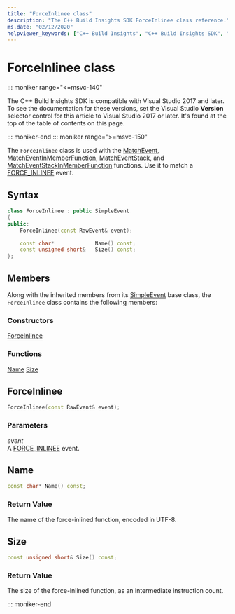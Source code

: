```yaml
---
title: "ForceInlinee class"
description: "The C++ Build Insights SDK ForceInlinee class reference."
ms.date: "02/12/2020"
helpviewer_keywords: ["C++ Build Insights", "C++ Build Insights SDK", "ForceInlinee", "throughput analysis", "build time analysis", "vcperf.exe"]
---
```

# ForceInlinee class

::: moniker range="<=msvc-140"

The C++ Build Insights SDK is compatible with Visual Studio 2017 and later. To see the documentation for these versions, set the Visual Studio **Version** selector control for this article to Visual Studio 2017 or later. It's found at the top of the table of contents on this page.

::: moniker-end
::: moniker range=">=msvc-150"

The `ForceInlinee` class is used with the [MatchEvent](../functions/match-event.md), [MatchEventInMemberFunction](../functions/match-event-in-member-function.md), [MatchEventStack](../functions/match-event-stack.md), and [MatchEventStackInMemberFunction](../functions/match-event-stack-in-member-function.md) functions. Use it to match a [FORCE_INLINEE](../event-table.md#force-inlinee) event.

## Syntax

```cpp
class ForceInlinee : public SimpleEvent
{
public:
    ForceInlinee(const RawEvent& event);

    const char*             Name() const;
    const unsigned short&   Size() const;
};
```

## Members

Along with the inherited members from its [SimpleEvent](simple-event.md) base class, the `ForceInlinee` class contains the following members:

### Constructors

[ForceInlinee](#force-inlinee)

### Functions

[Name](#name)
[Size](#size)

## <a name="force-inlinee"></a> ForceInlinee

```cpp
ForceInlinee(const RawEvent& event);
```

### Parameters

*event*\
A [FORCE_INLINEE](../event-table.md#force-inlinee) event.

## <a name="name"></a> Name

```cpp
const char* Name() const;
```

### Return Value

The name of the force-inlined function, encoded in UTF-8.

## <a name="size"></a> Size

```cpp
const unsigned short& Size() const;
```

### Return Value

The size of the force-inlined function, as an intermediate instruction count.

::: moniker-end
